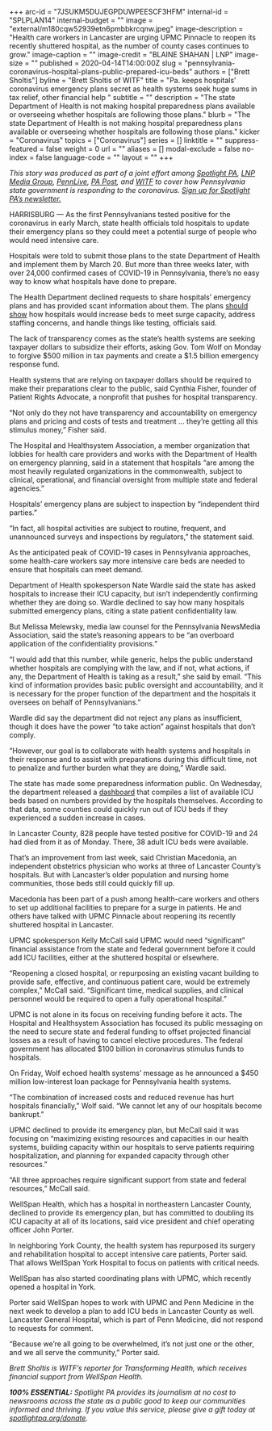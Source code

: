 +++
arc-id = "7JSUKM5DUJEGPDUWPEESCF3HFM"
internal-id = "SPLPLAN14"
internal-budget = ""
image = "external/m180cqw52939etn6pmbbkrcqnw.jpeg"
image-description = "Health care workers in Lancaster are urging UPMC Pinnacle to reopen its recently shuttered hospital, as the number of county cases continues to grow."
image-caption = ""
image-credit = "BLAINE SHAHAN | LNP"
image-size = ""
published = 2020-04-14T14:00:00Z
slug = "pennsylvania-coronavirus-hospital-plans-public-prepared-icu-beds"
authors = ["Brett Sholtis"]
byline = "Brett Sholtis of WITF"
title = "Pa. keeps hospitals’ coronavirus emergency plans secret as health systems seek huge sums in tax relief, other financial help "
subtitle = ""
description = "The state Department of Health is not making hospital preparedness plans available or overseeing whether hospitals are following those plans."
blurb = "The state Department of Health is not making hospital preparedness plans available or overseeing whether hospitals are following those plans."
kicker = "Coronavirus"
topics = ["Coronavirus"]
series = []
linktitle = ""
suppress-featured = false
weight = 0
url = ""
aliases = []
modal-exclude = false
no-index = false
language-code = ""
layout = ""
+++

<i>This story was produced as part of a joint effort among </i><a href="https://www.spotlightpa.org/"><i>Spotlight PA</i></a><i>, </i><a href="https://lancasteronline.com/"><i>LNP Media Group</i></a><i>, </i><a href="https://www.pennlive.com/"><i>PennLive</i></a><i>, </i><a href="https://papost.org/"><i>PA Post</i></a><i>, and </i><a href="https://www.witf.org/"><i>WITF</i></a><i> to cover how Pennsylvania state government is responding to the coronavirus. </i><a href="https://www.spotlightpa.org/newsletters"><i>Sign up for Spotlight PA’s newsletter.</i></a>

HARRISBURG — As the first Pennsylvanians tested positive for the coronavirus in early March, state health officials told hospitals to update their emergency plans so they could meet a potential surge of people who would need intensive care.

Hospitals were told to submit those plans to the state Department of Health and implement them by March 20. But more than three weeks later, with over 24,000 confirmed cases of COVID-19 in Pennsylvania, there’s no easy way to know what hospitals have done to prepare.

The Health Department declined requests to share hospitals’ emergency plans and has provided scant information about them. The plans <a href="" data-gone="https://www.health.pa.gov/topics/Documents/Diseases%20and%20Conditions/Guidance%20on%20Hospital%20Responses%20to%20COVID-19.pdf">should show</a> how hospitals would increase beds to meet surge capacity, address staffing concerns, and handle things like testing, officials said.

The lack of transparency comes as the state’s health systems are seeking taxpayer dollars to subsidize their efforts, asking Gov. Tom Wolf on Monday to forgive $500 million in tax payments and create a $1.5 billion emergency response fund.

Health systems that are relying on taxpayer dollars should be required to make their preparations clear to the public, said Cynthia Fisher, founder of Patient Rights Advocate, a nonprofit that pushes for hospital transparency.

“Not only do they not have transparency and accountability on emergency plans and pricing and costs of tests and treatment ... they’re getting all this stimulus money,” Fisher said.

The Hospital and Healthsystem Association, a member organization that lobbies for health care providers and works with the Department of Health on emergency planning, said in a statement that hospitals “are among the most heavily regulated organizations in the commonwealth, subject to clinical, operational, and financial oversight from multiple state and federal agencies.”

Hospitals’ emergency plans are subject to inspection by “independent third parties.”

“In fact, all hospital activities are subject to routine, frequent, and unannounced surveys and inspections by regulators,” the statement said. 

<script src="https://www.spotlightpa.org/embed.js" async></script><div data-spl-embed-version="1" data-spl-src="https://www.spotlightpa.org/embeds/donate/"></div>

As the anticipated peak of COVID-19 cases in Pennsylvania approaches, some health-care workers say more intensive care beds are needed to ensure that hospitals can meet demand.

Department of Health spokesperson Nate Wardle said the state has asked hospitals to increase their ICU capacity, but isn’t independently confirming whether they are doing so. Wardle declined to say how many hospitals submitted emergency plans, citing a state patient confidentiality law.

But Melissa Melewsky, media law counsel for the Pennsylvania NewsMedia Association, said the state’s reasoning appears to be “an overboard application of the confidentiality provisions.”

“I would add that this number, while generic, helps the public understand whether hospitals are complying with the law, and if not, what actions, if any, the Department of Health is taking as a result,” she said by email. “This kind of information provides basic public oversight and accountability, and it is necessary for the proper function of the department and the hospitals it oversees on behalf of Pennsylvanians.”

Wardle did say the department did not reject any plans as insufficient, though it does have the power “to take action” against hospitals that don’t comply.

“However, our goal is to collaborate with health systems and hospitals in their response and to assist with preparations during this difficult time, not to penalize and further burden what they are doing,” Wardle said.

The state has made some preparedness information public. On Wednesday, the department released a <a href="https://www.arcgis.com/apps/opsdashboard/index.html#/85054b06472e4208b02285b8557f24cf">dashboard</a> that compiles a list of available ICU beds based on numbers provided by the hospitals themselves. According to that data, some counties could quickly run out of ICU beds if they experienced a sudden increase in cases.

In Lancaster County, 828 people have tested positive for COVID-19 and 24 had died from it as of Monday. There, 38 adult ICU beds were available.

That’s an improvement from last week, said Christian Macedonia, an independent obstetrics physician who works at three of Lancaster County’s hospitals. But with Lancaster’s older population and nursing home communities, those beds still could quickly fill up.

Macedonia has been part of a push among health-care workers and others to set up additional facilities to prepare for a surge in patients. He and others have talked with UPMC Pinnacle about reopening its recently shuttered hospital in Lancaster.

UPMC spokesperson Kelly McCall said UPMC would need “significant” financial assistance from the state and federal government before it could add ICU facilities, either at the shuttered hospital or elsewhere.

“Reopening a closed hospital, or repurposing an existing vacant building to provide safe, effective, and continuous patient care, would be extremely complex,” McCall said. “Significant time, medical supplies, and clinical personnel would be required to open a fully operational hospital.”

<script src="https://www.spotlightpa.org/embed.js" async></script><div data-spl-embed-version="1" data-spl-src="https://www.spotlightpa.org/embeds/newsletter/"></div>


UPMC is not alone in its focus on receiving funding before it acts. The Hospital and Healthsystem Association has focused its public messaging on the need to secure state and federal funding to offset projected financial losses as a result of having to cancel elective procedures. The federal government has allocated $100 billion in coronavirus stimulus funds to hospitals.

On Friday, Wolf echoed health systems’ message as he announced a $450 million low-interest loan package for Pennsylvania health systems.

“The combination of increased costs and reduced revenue has hurt hospitals financially,” Wolf said. “We cannot let any of our hospitals become bankrupt.”

UPMC declined to provide its emergency plan, but McCall said it was focusing on “maximizing existing resources and capacities in our health systems, building capacity within our hospitals to serve patients requiring hospitalization, and planning for expanded capacity through other resources.”

“All three approaches require significant support from state and federal resources,” McCall said.

WellSpan Health, which has a hospital in northeastern Lancaster County, declined to provide its emergency plan, but has committed to doubling its ICU capacity at all of its locations, said vice president and chief operating officer John Porter.

In neighboring York County, the health system has repurposed its surgery and rehabilitation hospital to accept intensive care patients, Porter said. That allows WellSpan York Hospital to focus on patients with critical needs.

WellSpan has also started coordinating plans with UPMC, which recently opened a hospital in York.

Porter said WellSpan hopes to work with UPMC and Penn Medicine in the next week to develop a plan to add ICU beds in Lancaster County as well. Lancaster General Hospital, which is part of Penn Medicine, did not respond to requests for comment.

“Because we’re all going to be overwhelmed, it’s not just one or the other, and we all serve the community,” Porter said.

<i>Brett Sholtis is WITF’s reporter for Transforming Health, which receives financial support from WellSpan Health. </i>

<i><b>100% ESSENTIAL:</b></i><i> Spotlight PA provides its journalism at no cost to newsrooms across the state as a public good to keep our communities informed and thriving. If you value this service, please give a gift today at </i><a href="https://www.spotlightpa.org/donate"><i>spotlightpa.org/donate</i></a><i>.</i>

<script src="https://www.spotlightpa.org/embed.js" async></script><div data-spl-embed-version="1" data-spl-src="https://www.spotlightpa.org/embeds/tips/?tip_text=Do%20you%20have%20a%20tip%20about%20%3Cb%3Ehow%20Pa.'s%20government%20is%20responding%20to%20the%20coronavirus%3C%2Fb%3E%3F%20Tell%20us."></div>
